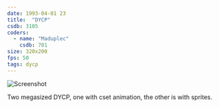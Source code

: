 ```yaml
---
date: 1993-04-01 23
title:  "DYCP"
csdb: 3105
coders:
  - name: "Maduplec"
    csdb: 701
size: 320x200
fps: 50
tags: dycp
---
```

![Screenshot](/c64wrd/crest/why-i-like-demos/dycp.png)

Two megasized DYCP, one with cset animation, the other is with sprites.

<!--more-->
